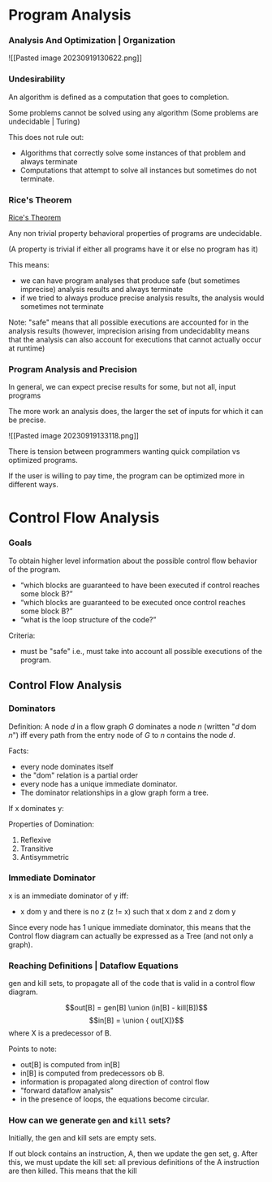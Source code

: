 # Program Analysis

### Analysis And Optimization | Organization

![[Pasted image 20230919130622.png]]

### Undesirability

An algorithm is defined as a computation that goes to completion.

Some problems cannot be solved using any algorithm (Some problems are
undecidable | Turing)

This does not rule out:

- Algorithms that correctly solve some instances of that problem and always
  terminate
- Computations that attempt to solve all instances but sometimes do not
  terminate.

### Rice's Theorem

[Rice's Theorem](https://en.wikipedia.org/wiki/Rice's%20theorem)

Any non trivial property behavioral properties of programs are undecidable.

(A property is trivial if either all programs have it or else no program has it)

This means:

- we can have program analyses that produce safe (but sometimes imprecise)
  analysis results and always terminate
- if we tried to always produce precise analysis results, the analysis would
  sometimes not terminate

Note: "safe" means that all possible executions are accounted for in the
analysis results (however, imprecision arising from undecidablity means that the
analysis can also account for executions that cannot actually occur at runtime)

### Program Analysis and Precision

In general, we can expect precise results for some, but not all, input programs

The more work an analysis does, the larger the set of inputs for which it can be
precise.

![[Pasted image 20230919133118.png]]

There is tension between programmers wanting quick compilation vs optimized
programs.

If the user is willing to pay time, the program can be optimized more in
different ways.

# Control Flow Analysis

### Goals

To obtain higher level information about the possible control flow behavior of
the program.

- “which blocks are guaranteed to have been executed if control reaches some
  block B?”
- “which blocks are guaranteed to be executed once control reaches some block
  B?”
- “what is the loop structure of the code?”

Criteria:

- must be "safe" i.e., must take into account all possible executions of the
  program.

## Control Flow Analysis

### Dominators

Definition: A node $d$ in a flow graph $G$ dominates a node $n$ (written "$d$
dom $n$") iff every path from the entry node of $G$ to $n$ contains the node
$d$.

Facts:

- every node dominates itself
- the "dom" relation is a partial order
- every node has a unique immediate dominator.
- The dominator relationships in a glow graph form a tree.

If x dominates y:

Properties of Domination:

1. Reflexive
2. Transitive
3. Antisymmetric

### Immediate Dominator

x is an immediate dominator of y iff:

- x dom y and there is no z (z != x) such that x dom z and z dom y

Since every node has 1 unique immediate dominator, this means that the Control
flow diagram can actually be expressed as a Tree (and not only a graph).








### Reaching Definitions | Dataflow Equations

gen and kill sets, to propagate all of the code that is valid in a control flow diagram. 


$$out[B] = gen[B] \union (in[B] - kill[B])$$
$$in[B] = \union { out[X]}$$ where X is a predecessor of B.


Points to note:
- out[B] is computed from in[B]
- in[B] is computed from predecessors ob B.
- information is propagated along direction of control flow 
- "forward dataflow analysis"
- in the presence of loops, the equations become circular.







### How can we generate `gen` and `kill` sets?

Initially, the gen and kill sets are empty sets. 

If out block contains an instruction, A, then we update the gen set, g.
After this, we must update the kill set: all previous definitions of the A instruction are then killed.
This means that the kill 








